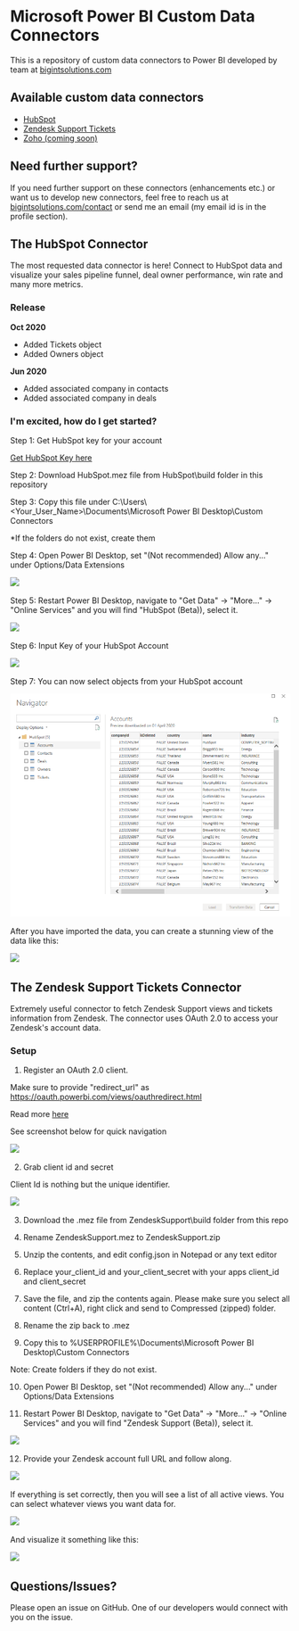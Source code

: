 # Microsoft Power BI Custom Data Connectors
This is a repository of custom data connectors to Power BI developed by team at [bigintsolutions.com][bigintsolutions]

## Available custom data connectors
* [HubSpot](#the-hubspot-connector)
* [Zendesk Support Tickets](#the-zendesk-support-tickets-connector)
* [Zoho (coming soon)](#the-zoho-connector)


## Need further support?
If you need further support on these connectors (enhancements etc.) or want us to develop new connectors, feel free to reach us at [bigintsolutions.com/contact][bigintsolutions-contact] or send me an email (my email id is in the profile section).

## The HubSpot Connector

The most requested data connector is here! Connect to HubSpot data and visualize your sales pipeline funnel, deal owner performance, win rate and many more metrics.

### Release

**Oct 2020**
- Added Tickets object
- Added Owners object

**Jun 2020**
- Added associated company in contacts
- Added associated company in deals

### I'm excited, how do I get started?

Step 1: Get HubSpot key for your account

[Get HubSpot Key here][hubspot-key]

Step 2: Download HubSpot.mez file from HubSpot\build folder in this repository

Step 3: Copy this file under C:\Users\\\<Your_User_Name>\\Documents\Microsoft Power BI Desktop\Custom Connectors

*If the folders do not exist, create them

Step 4: Open Power BI Desktop, set "(Not recommended) Allow any..." under Options/Data Extensions 

![](https://user-images.githubusercontent.com/8466040/58529142-3655ab00-81f7-11e9-9e40-add60d253e92.png)

Step 5: Restart Power BI Desktop, navigate to "Get Data" -> "More..." -> "Online Services" and you will find "HubSpot (Beta)), select it.

![](img/HubSpot_GetData.png)

Step 6: Input Key of your HubSpot Account

![](img/HubSpot_InputKey.png)

Step 7: You can now select objects from your HubSpot account

![](img/HubSpot_DataNavigation.png)


After you have imported the data, you can create a stunning view of the data like this:

![](img/HubSpot_DataView.PNG)

## The Zendesk Support Tickets Connector

Extremely useful connector to fetch Zendesk Support views and tickets information from Zendesk. The connector uses OAuth 2.0 to access your Zendesk's account data.

### Setup

1. Register an OAuth 2.0 client.

Make sure to provide "redirect_url" as https://oauth.powerbi.com/views/oauthredirect.html 

Read more [here][zendesk-app]

See screenshot below for quick navigation

![](img/ZendeskSupportSetupApp.png)

2. Grab client id and secret

Client Id is nothing but the unique identifier.

![](img/ZendeskSupportGetClientId.png)

3. Download the .mez file from ZendeskSupport\build folder from this repo

4. Rename ZendeskSupport.mez to ZendeskSupport.zip

5. Unzip the contents, and edit config.json in Notepad or any text editor

6. Replace your_client_id and your_client_secret with your apps client_id and client_secret

7. Save the file, and zip the contents again. Please make sure you select all content (Ctrl+A), right click and send to Compressed (zipped) folder.

8. Rename the zip back to .mez

9. Copy this to %USERPROFILE%\Documents\Microsoft Power BI Desktop\Custom Connectors

Note: Create folders if they do not exist.

10. Open Power BI Desktop, set "(Not recommended) Allow any..." under Options/Data Extensions 

11. Restart Power BI Desktop, navigate to "Get Data" -> "More..." -> "Online Services" and you will find "Zendesk Support (Beta)), select it.

![](img/ZendeskSupport_GetData.png)

12. Provide your Zendesk account full URL and follow along.

![](img/ZendeskSupport_InputURL.png)

If everything is set correctly, then you will see a list of all active views. You can select whatever views you want data for.

![](img/ZendeskSupportViews.png)

And visualize it something like this:

![](img/ZendeskSupportReport.png)

## Questions/Issues?
Please open an issue on GitHub. One of our developers would connect with you on the issue.

[hubspot-key]:https://knowledge.hubspot.com/articles/kcs_article/integrations/how-do-i-get-my-hubspot-api-key
[zendesk-app]: https://support.zendesk.com/hc/en-us/articles/203663836#topic_s21_lfs_qk

[bigintsolutions]: https://www.bigintsolutions.com
[bigintsolutions-contact]: https://www.bigintsolutions.com/contact
